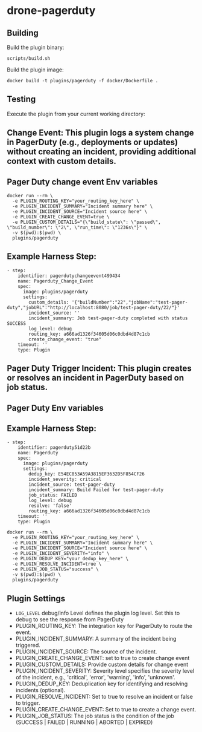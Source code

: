 # drone-pagerduty

## Building

Build the plugin binary:

```text
scripts/build.sh
```

Build the plugin image:

```text
docker build -t plugins/pagerduty -f docker/Dockerfile .
```

## Testing

Execute the plugin from your current working directory:
## Change Event: This plugin logs a system change in PagerDuty (e.g., deployments or updates) without creating an incident, providing additional context with custom details.
## Pager Duty change event Env variables
```
docker run --rm \
  -e PLUGIN_ROUTING_KEY="your_routing_key_here" \
  -e PLUGIN_INCIDENT_SUMMARY="Incident summary here" \
  -e PLUGIN_INCIDENT_SOURCE="Incident source here" \
  -e PLUGIN_CREATE_CHANGE_EVENT=true \
  -e PLUGIN_CUSTOM_DETAILS="{\"build_state\": \"passed\", \"build_number\": \"2\", \"run_time\": \"1236s\"}" \
  -v $(pwd):$(pwd) \
  plugins/pagerduty
```
## Example Harness Step:
```
- step:
    identifier: pagerdutychangeevent499434
    name: Pagerduty_Change_Event
    spec:
      image: plugins/pagerduty
      settings:
        custom_details: '{"buildNumber":"22","jobName":"test-pager-duty","jobURL":"http://localhost:8080/job/test-pager-duty/22/"}'
        incident_source: ''
        incident_summary: Job test-pager-duty completed with status SUCCESS
        log_level: debug
        routing_key: a666ad1326f34605d06c0dbd4d87c1cb
        create_change_event: "true"
    timeout: ''
    type: Plugin
```

## Pager Duty Trigger Incident: This plugin creates or resolves an incident in PagerDuty based on job status.
## Pager Duty Env variables
## Example Harness Step:
```
- step:
    identifier: pagerduty51d22b
    name: Pagerduty
    spec:
      image: plugins/pagerduty
      settings:
        dedup_key: E54EC853A59A3815EF3632D5F854CF26
        incident_severity: critical
        incident_source: test-pager-duty
        incident_summary: Build Failed for test-pager-duty
        job_status: FAILED
        log_level: debug
        resolve: 'false'
        routing_key: a666ad1326f34605d06c0dbd4d87c1cb
    timeout: ''
    type: Plugin
```
```
docker run --rm \
  -e PLUGIN_ROUTING_KEY="your_routing_key_here" \
  -e PLUGIN_INCIDENT_SUMMARY="Incident summary here" \
  -e PLUGIN_INCIDENT_SOURCE="Incident source here" \
  -e PLUGIN_INCIDENT_SEVERITY="info" \
  -e PLUGIN_DEDUP_KEY="your_dedup_key_here" \
  -e PLUGIN_RESOLVE_INCIDENT=true \
  -e PLUGIN_JOB_STATUS="success" \
  -v $(pwd):$(pwd) \
  plugins/pagerduty
```

## Plugin Settings
- `LOG_LEVEL` debug/info Level defines the plugin log level. Set this to debug to see the response from PagerDuty
- PLUGIN_ROUTING_KEY: The integration key for PagerDuty to route the event.
- PLUGIN_INCIDENT_SUMMARY: A summary of the incident being triggered.
- PLUGIN_INCIDENT_SOURCE: The source of the incident.
- PLUGIN_CREATE_CHANGE_EVENT: set to true to create change event
- PLUGIN_CUSTOM_DETAILS: Provide custom details for change event
- PLUGIN_INCIDENT_SEVERITY: Severity level specifies the severity level of the incident, e.g., 'critical', 'error', 'warning', 'info', 'unknown'.
- PLUGIN_DEDUP_KEY: Deduplication key for identifying and resolving incidents (optional).
- PLUGIN_RESOLVE_INCIDENT: Set to true to resolve an incident or false to trigger.
- PLUGIN_CREATE_CHANGE_EVENT: Set to true to create a change event.
- PLUGIN_JOB_STATUS: The job status is the condition of the job (SUCCESS | FAILED | RUNNING | ABORTED | EXPIRED)
	
